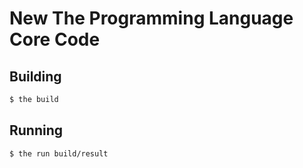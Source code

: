 # New The Programming Language Core Code

## Building
```bash
$ the build
```

## Running
```bash
$ the run build/result
```
